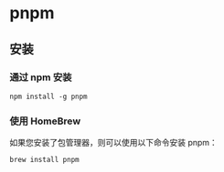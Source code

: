 # pnpm

## 安装

### 通过 npm 安装​

```shell
npm install -g pnpm
```

### 使用 HomeBrew​

如果您安装了包管理器，则可以使用以下命令安装 pnpm：

```shell
brew install pnpm
```

